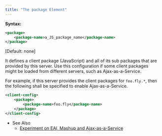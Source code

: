 ```yaml
---
title: "The package Element"
---
```


**Syntax:**
```xml
<package>  
    <package-name>a_JS_package_name</package-name>  
</package>
```

[Default: none]

It defines a client package (JavaScript) and all of its sub packages
that are provided by this server. Use this configuration if some client
packages might be loaded from different servers, such as
Ajax-as-a-Service.

For example, if this server provides the client packages for
`foo.fly.*`, then the following shall be specified to enable
Ajax-as-a-Service.

```xml
<client-config>
    <package>
        <package-name>foo.fly</package-name>
    </package>
</client-config>
```

- See Also
  - [Experiment on EAI, Mashup and Ajax-as-a-Service](http://blog.zkoss.org/index.php/2009/08/16/experiment-on-eai-mashup-and-ajax-as-a-service)


